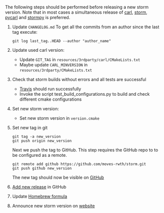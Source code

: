 The following steps should be performed before releasing a new storm version.
Note that in most cases a simultaneous release of [carl](https://github.com/smtrat/carl), [storm](https://github.com/moves-rwth/storm), [pycarl](https://github.com/moves-rwth/pycarl/) and [stormpy](https://github.com/moves-rwth/stormpy/) is preferred.

1. Update `CHANGELOG.md`
   To get all the commits from an author since the last tag execute:
   ```console
   git log last_tag..HEAD --author "author_name"
   ```

2. Update used carl version:
   * Update `GIT_TAG` in `resources/3rdparty/carl/CMakeLists.txt`
   * Maybe update `CARL_MINVERSION` in `resources/3rdparty/CMakeLists.txt`

3. Check that storm builds without errors and all tests are successful
   * [Travis](https://travis-ci.org/moves-rwth/storm) should run successfully
   * Invoke the script test_build_configurations.py to build and check different cmake configurations

4. Set new storm version:
   * Set new storm version in `version.cmake`

5. Set new tag in git
   ```console
   git tag -a new_version
   git push origin new_version
   ```
   Next we push the tag to GitHub. This step requires the GitHub repo to to be configured as a remote.
   ```console
   git remote add github https://github.com/moves-rwth/storm.git
   git push github new_version
   ```
   The new tag should now be visible on [GitHub](https://github.com/moves-rwth/storm/tags)

6. [Add new release](https://github.com/moves-rwth/storm/releases/new) in GitHub

7. Update [Homebrew formula](https://github.com/moves-rwth/homebrew-storm)

8. Announce new storm version on [website](http://www.stormchecker.org/news.html)
